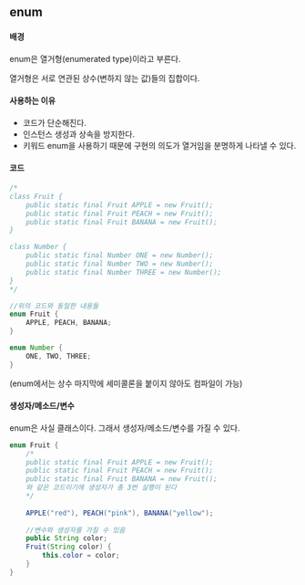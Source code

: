 ## enum

#### 배경

enum은 열거형(enumerated type)이라고 부른다.

열거형은 서로 연관된 상수(변하지 않는 값)들의 집합이다.



#### 사용하는 이유

* 코드가 단순해진다.
* 인스턴스 생성과 상속을 방지한다.
* 키워드 enum을 사용하기 때문에 구현의 의도가 열거임을 분명하게 나타낼 수 있다.



#### 코드

```java
/*
class Fruit {
    public static final Fruit APPLE = new Fruit();
    public static final Fruit PEACH = new Fruit();
    public static final Fruit BANANA = new Fruit();
}

class Number {
    public static final Number ONE = new Number();
    public static final Number TWO = new Number();
    public static final Number THREE = new Number();
}
*/

//위의 코드와 동일한 내용들
enum Fruit {
    APPLE, PEACH, BANANA;
}

enum Number {
    ONE, TWO, THREE;
}
```

(enum에서는 상수 마지막에 세미콜론을 붙이지 않아도 컴파일이 가능)



#### 생성자/메소드/변수

enum은 사실 클래스이다. 그래서 생성자/메소드/변수를 가질 수 있다.

```java
enum Fruit {
    /*
    public static final Fruit APPLE = new Fruit();
    public static final Fruit PEACH = new Fruit();
    public static final Fruit BANANA = new Fruit();
    와 같은 코드이기에 생성자가 총 3번 실행이 된다
    */
    
    APPLE("red"), PEACH("pink"), BANANA("yellow");
    
    //변수와 생성자를 가질 수 있음
    public String color;
    Fruit(String color) {
        this.color = color;
    }
}
```

